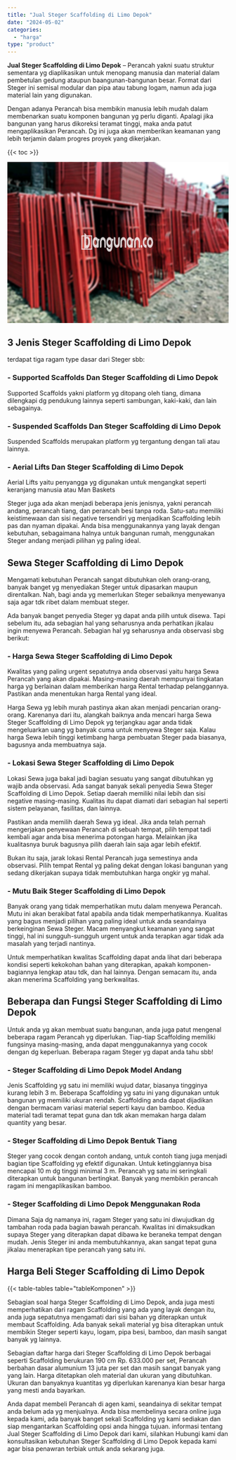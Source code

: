 ```yaml
---
title: "Jual Steger Scaffolding di Limo Depok"
date: "2024-05-02"
categories: 
  - "harga"
type: "product"
---
```


**Jual Steger Scaffolding di Limo Depok** – Perancah yakni suatu struktur sementara yg diaplikasikan untuk menopang manusia dan material dalam pembetulan gedung ataupun baangunan-bangunan besar. Format dari Steger ini semisal modular dan pipa atau tabung logam, namun ada juga material lain yang digunakan.

Dengan adanya Perancah bisa membikin manusia lebih mudah dalam membenarkan suatu komponen bangunan yg perlu diganti. Apalagi jika bangunan yang harus dikoreksi teramat tinggi, maka anda patut mengaplikasikan Perancah. Dg ini juga akan memberikan keamanan yang lebih terjamin dalam progres proyek yang dikerjakan.

{{< toc >}}

![Jual Steger Scaffolding di Limo Depok](/images/sewa-scaffolding-steger-08.png)

## 3 Jenis Steger Scaffolding di Limo Depok

terdapat tiga ragam type dasar dari Steger sbb:

### \- Supported Scaffolds Dan Steger Scaffolding di Limo Depok

Supported Scaffolds yakni platform yg ditopang oleh tiang, dimana dilengkapi dg pendukung lainnya seperti sambungan, kaki-kaki, dan lain sebagainya.

### \- Suspended Scaffolds Dan Steger Scaffolding di Limo Depok

Suspended Scaffolds merupakan platform yg tergantung dengan tali atau lainnya.

### \- Aerial Lifts Dan Steger Scaffolding di Limo Depok

Aerial Lifts yaitu penyangga yg digunakan untuk mengangkat seperti keranjang manusia atau Man Baskets

Steger juga ada akan menjadi beberapa jenis jenisnya, yakni perancah andang, perancah tiang, dan perancah besi tanpa roda. Satu-satu memiliki keistimewaan dan sisi negative tersendiri yg menjadikan Scaffolding lebih pas dan nyaman dipakai. Anda bisa menggunakannya yang layak dengan kebutuhan, sebagaimana halnya untuk bangunan rumah, menggunakan Steger andang menjadi pilihan yg paling ideal.

## Sewa Steger Scaffolding di Limo Depok

Mengamati kebutuhan Perancah sangat dibutuhkan oleh orang-orang, banyak banget yg menyediakan Steger untuk dipasarkan maupun direntalkan. Nah, bagi anda yg memerlukan Steger sebaiknya menyewanya saja agar tdk ribet dalam membuat steger.

Ada banyak banget penyedia Steger yg dapat anda pilih untuk disewa. Tapi sebelum itu, ada sebagian hal yang seharusnya anda perhatikan jikalau ingin menyewa Perancah. Sebagian hal yg seharusnya anda observasi sbg berikut:

### \- Harga Sewa Steger Scaffolding di Limo Depok

Kwalitas yang paling urgent sepatutnya anda observasi yaitu harga Sewa Perancah yang akan dipakai. Masing-masing daerah mempunyai tingkatan harga yg berlainan dalam memberikan harga Rental terhadap pelanggannya. Pastikan anda menentukan harga Rental yang ideal.

Harga Sewa yg lebih murah pastinya akan akan menjadi pencarian orang-orang. Karenanya dari itu, alangkah baiknya anda mencari harga Sewa Steger Scaffolding di Limo Depok yg terjangkau agar anda tidak mengeluarkan uang yg banyak cuma untuk menyewa Steger saja. Kalau harga Sewa lebih tinggi ketimbang harga pembuatan Steger pada biasanya, bagusnya anda membuatnya saja.

### \- Lokasi Sewa Steger Scaffolding di Limo Depok

Lokasi Sewa juga bakal jadi bagian sesuatu yang sangat dibutuhkan yg wajib anda observasi. Ada sangat banyak sekali penyedia Sewa Steger Scaffolding di Limo Depok. Setiap daerah memiliki nilai lebih dan sisi negative masing-masing. Kualitas itu dapat diamati dari sebagian hal seperti sistem pelayanan, fasilitas, dan lainnya.

Pastikan anda memilih daerah Sewa yg ideal. Jika anda telah pernah mengerjakan penyewaan Perancah di sebuah tempat, pilih tempat tadi kembali agar anda bisa menerima potongan harga. Melainkan jika kualitasnya buruk bagusnya pilih daerah lain saja agar lebih efektif.

Bukan itu saja, jarak lokasi Rental Perancah juga semestinya anda observasi. Pilih tempat Rental yg paling dekat dengan lokasi bangunan yang sedang dikerjakan supaya tidak membutuhkan harga ongkir yg mahal.

### \- Mutu Baik Steger Scaffolding di Limo Depok

Banyak orang yang tidak memperhatikan mutu dalam menyewa Perancah. Mutu ini akan berakibat fatal apabila anda tidak memperhatikannya. Kualitas yang bagus menjadi pilihan yang paling ideal untuk anda seandainya berkeinginan Sewa Steger. Macam menyangkut keamanan yang sangat tinggi, hal ini sungguh-sungguh urgent untuk anda terapkan agar tidak ada masalah yang terjadi nantinya.

Untuk memperhatikan kwalitas Scaffolding dapat anda lihat dari beberapa kondisi seperti kekokohan bahan yang diterapkan, apakah komponen-bagiannya lengkap atau tdk, dan hal lainnya. Dengan semacam itu, anda akan menerima Scaffolding yang berkwalitas.

## Beberapa dan Fungsi Steger Scaffolding di Limo Depok

Untuk anda yg akan membuat suatu bangunan, anda juga patut mengenal beberapa ragam Perancah yg diperlukan. Tiap-tiap Scaffolding memiliki fungsinya masing-masing, anda dapat menggunakannya yang cocok dengan dg keperluan. Beberapa ragam Steger yg dapat anda tahu sbb!

### \- Steger Scaffolding di Limo Depok Model Andang

Jenis Scaffolding yg satu ini memiliki wujud datar, biasanya tingginya kurang lebih 3 m. Beberapa Scaffolding yg satu ini yang digunakan untuk bangunan yg memiliki ukuran rendah. Scaffolding anda dapat dijadikan dengan bermacam variasi material seperti kayu dan bamboo. Kedua material tadi teramat tepat guna dan tdk akan memakan harga dalam quantity yang besar.

### \- Steger Scaffolding di Limo Depok Bentuk Tiang

Steger yang cocok dengan contoh andang, untuk contoh tiang juga menjadi bagian tipe Scaffolding yg efektif digunakan. Untuk ketinggiannya bisa mencapai 10 m dg tinggi minimal 3 m. Perancah yg satu ini seringkali diterapkan untuk bangunan bertingkat. Banyak yang membikin perancah ragam ini mengaplikasikan bamboo.

### \- Steger Scaffolding di Limo Depok Menggunakan Roda

Dimana Saja dg namanya ini, ragam Steger yang satu ini diwujudkan dg tambahan roda pada bagian bawah perancah. Kwalitas ini dimaksudkan supaya Steger yang diterapkan dapat dibawa ke beraneka tempat dengan mudah. Jenis Steger ini anda membutuhkannya, akan sangat tepat guna jikalau menerapkan tipe perancah yang satu ini.

## Harga Beli Steger Scaffolding di Limo Depok

{{< table-tables table="tableKomponen" >}}

Sebagian soal harga Steger Scaffolding di Limo Depok, anda juga mesti memperhatikan dari ragam Scaffolding yang ada yang layak dengan itu, anda juga sepatutnya mengamati dari sisi bahan yg diterapkan untuk membaut Scaffolding. Ada banyak sekali material yg bisa diterapkan untuk membikin Steger seperti kayu, logam, pipa besi, bamboo, dan masih sangat banyak yg lainnya.

Sebagian daftar harga dari Steger Scaffolding di Limo Depok berbagai seperti Scaffolding berukuran 190 cm Rp. 633.000 per set, Perancah berbahan dasar alumunium 13 juta per set dan masih sangat banyak yang yang lain. Harga ditetapkan oleh material dan ukuran yang dibutuhkan. Ukuran dan banyaknya kuantitas yg diperlukan karenanya kian besar harga yang mesti anda bayarkan.

Anda dapat membeli Perancah di agen kami, seandainya di sekitar tempat anda belum ada yg menjualnya. Anda bisa membelinya secara online juga kepada kami, ada banyak banget sekali Scaffolding yg kami sediakan dan siap mengantarkan Scaffolding opsi anda hingga tujuan. informasi tentang Jual Steger Scaffolding di Limo Depok dari kami, silahkan Hubungi kami dan konsultasikan kebutuhan Steger Scaffolding di Limo Depok kepada kami agar bisa penawran terbiak untuk anda sekarang juga.

